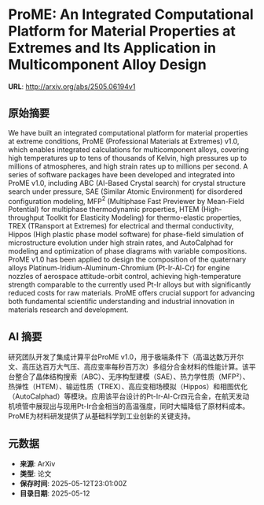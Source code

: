 # ProME: An Integrated Computational Platform for Material Properties at Extremes and Its Application in Multicomponent Alloy Design

**URL**: http://arxiv.org/abs/2505.06194v1

## 原始摘要

We have built an integrated computational platform for material properties at
extreme conditions, ProME (Professional Materials at Extremes) v1.0, which
enables integrated calculations for multicomponent alloys, covering high
temperatures up to tens of thousands of Kelvin, high pressures up to millions
of atmospheres, and high strain rates up to millions per second. A series of
software packages have been developed and integrated into ProME v1.0, including
ABC (AI-Based Crystal search) for crystal structure search under pressure, SAE
(Similar Atomic Environment) for disordered configuration modeling, MFP$^2$
(Multiphase Fast Previewer by Mean-Field Potential) for multiphase
thermodynamic properties, HTEM (High-throughput Toolkit for Elasticity
Modeling) for thermo-elastic properties, TREX (TRansport at Extremes) for
electrical and thermal conductivity, Hippos (High plastic phase model software)
for phase-field simulation of microstructure evolution under high strain rates,
and AutoCalphad for modeling and optimization of phase diagrams with variable
compositions. ProME v1.0 has been applied to design the composition of the
quaternary alloys Platinum-Iridium-Aluminum-Chromium (Pt-Ir-Al-Cr) for engine
nozzles of aerospace attitude-orbit control, achieving high-temperature
strength comparable to the currently used Pt-Ir alloys but with significantly
reduced costs for raw materials. ProME offers crucial support for advancing
both fundamental scientific understanding and industrial innovation in
materials research and development.


## AI 摘要

研究团队开发了集成计算平台ProME v1.0，用于极端条件下（高温达数万开尔文、高压达百万大气压、高应变率每秒百万次）多组分合金材料的性能计算。该平台整合了晶体结构搜索（ABC）、无序构型建模（SAE）、热力学性质（MFP²）、热弹性（HTEM）、输运性质（TREX）、高应变相场模拟（Hippos）和相图优化（AutoCalphad）等模块。应用该平台设计的Pt-Ir-Al-Cr四元合金，在航天发动机喷管中展现出与现用Pt-Ir合金相当的高温强度，同时大幅降低了原材料成本。ProME为材料研发提供了从基础科学到工业创新的关键支持。

## 元数据

- **来源**: ArXiv
- **类型**: 论文
- **保存时间**: 2025-05-12T23:01:00Z
- **目录日期**: 2025-05-12
